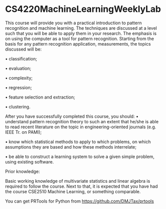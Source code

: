# CS4220MachineLearningWeeklyLab

This course will provide you with a practical introduction to pattern recognition and machine learning. The techniques are discussed at a level such that you will be able to apply them in your research. The emphasis is on using the computer as a tool for pattern recognition. Starting from the basis for any pattern recognition application, measurements, the topics discussed will be:

• classification;

• evaluation;

• complexity;

• regression;

• feature selection and extraction;

• clustering.


After you have successfully completed this course, you should:
• understand pattern recognition theory to such an extent that he/she is able to read recent literature on the topic in engineering-oriented journals (e.g. IEEE Tr. on PAMI);

• know which statistical methods to apply to which problems, on which assumptions they are based and how these methods interrelate;

• be able to construct a learning system to solve a given simple problem, using existing software.


Prior knowledge:

Basic working knowledge of multivariate statistics and linear algebra is required to follow the course. Next to that, it is expected that you have had the course CSE2510 Machine Learning, or something comparable.


You can get PRTools for Python from https://github.com/DMJTax/prtools
